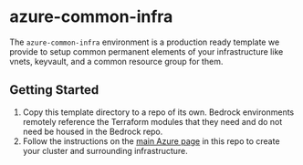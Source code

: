 # azure-common-infra

The `azure-common-infra` environment is a production ready template we provide to setup common permanent elements of your infrastructure like vnets, keyvault, and a common resource group for them.

## Getting Started

1. Copy this template directory to a repo of its own. Bedrock environments remotely reference the Terraform modules that they need and do not need be housed in the Bedrock repo.
2. Follow the instructions on the [main Azure page](../../azure) in this repo to create your cluster and surrounding infrastructure.